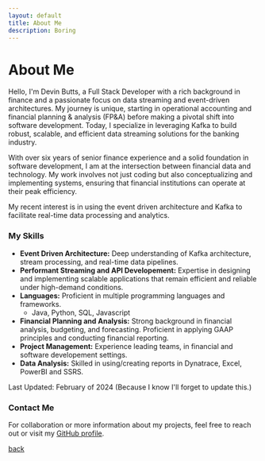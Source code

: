 ```yaml
---
layout: default
title: About Me
description: Boring
---
```


# About Me

Hello, I'm Devin Butts, a Full Stack Developer with a rich background in finance and a passionate focus on data streaming and event-driven architectures. My journey is unique, starting in operational accounting and financial planning & analysis (FP&A) before making a pivotal shift into software development. Today, I specialize in leveraging Kafka to build robust, scalable, and efficient data streaming solutions for the banking industry.

With over six years of senior finance experience and a solid foundation in software development, I am at the intersection between financial data and technology. My work involves not just coding but also conceptualizing and implementing systems, ensuring that financial institutions can operate at their peak efficiency.

My recent interest is in using the event driven architecture and Kafka to facilitate real-time data processing and analytics.

### My Skills

- **Event Driven Architecture:** Deep understanding of Kafka architecture, stream processing, and real-time data pipelines.
- **Performant Streaming and API Developement:** Expertise in designing and implementing scalable applications that remain efficient and reliable under high-demand conditions.
- **Languages:** Proficient in multiple programming languages and frameworks. 
  - Java, Python, SQL, Javascript
- **Financial Planning and Analysis:** Strong background in financial analysis, budgeting, and forecasting. Proficient in applying GAAP principles and conducting financial reporting.
- **Project Management:** Experience leading teams, in financial and software developement settings.
- **Data Analysis:** Skilled in using/creating reports in Dynatrace, Excel, PowerBI and SSRS. 

Last Updated: February of 2024 (Because I know I'll forget to update this.)

### Contact Me

For collaboration or more information about my projects, feel free to reach out or visit my [GitHub profile](https://github.com/DevinMB).

[back](./)
